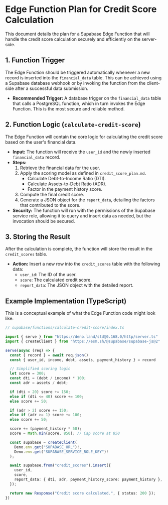 # Edge Function Plan for Credit Score Calculation

This document details the plan for a Supabase Edge Function that will handle the credit score calculation securely and efficiently on the server-side.

## 1. Function Trigger

The Edge Function should be triggered automatically whenever a new record is inserted into the `financial_data` table. This can be achieved using a Supabase database webhook or by invoking the function from the client-side after a successful data submission.

*   **Recommended Trigger:** A database trigger on the `financial_data` table that calls a PostgreSQL function, which in turn invokes the Edge Function. This is the most secure and reliable method.

## 2. Function Logic (`calculate-credit-score`)

The Edge Function will contain the core logic for calculating the credit score based on the user's financial data.

*   **Input:** The function will receive the `user_id` and the newly inserted `financial_data` record.
*   **Steps:**
    1.  Retrieve the financial data for the user.
    2.  Apply the scoring model as defined in `credit_score_plan.md`.
        *   Calculate Debt-to-Income Ratio (DTI).
        *   Calculate Assets-to-Debt Ratio (ADR).
        *   Factor in the payment history score.
    3.  Compute the final credit score.
    4.  Generate a JSON object for the `report_data`, detailing the factors that contributed to the score.
*   **Security:** The function will run with the permissions of the Supabase service role, allowing it to query and insert data as needed, but the invocation should be secured.

## 3. Storing the Result

After the calculation is complete, the function will store the result in the `credit_scores` table.

*   **Action:** Insert a new row into the `credit_scores` table with the following data:
    *   `user_id`: The ID of the user.
    *   `score`: The calculated credit score.
    *   `report_data`: The JSON object with the detailed report.

## Example Implementation (TypeScript)

This is a conceptual example of what the Edge Function code might look like.

```typescript
// supabase/functions/calculate-credit-score/index.ts

import { serve } from "https://deno.land/std@0.168.0/http/server.ts"
import { createClient } from "https://esm.sh/@supabase/supabase-js@2"

serve(async (req) => {
  const { record } = await req.json()
  const { user_id, income, debt, assets, payment_history } = record

  // Simplified scoring logic
  let score = 300;
  const dti = (debt / income) * 100;
  const adr = assets / debt;

  if (dti < 20) score += 150;
  else if (dti <= 40) score += 100;
  else score += 50;

  if (adr > 2) score += 150;
  else if (adr >= 1) score += 100;
  else score += 50;

  score += (payment_history * 50);
  score = Math.min(score, 850); // Cap score at 850

  const supabase = createClient(
    Deno.env.get("SUPABASE_URL")!,
    Deno.env.get("SUPABASE_SERVICE_ROLE_KEY")!
  );

  await supabase.from("credit_scores").insert({
    user_id,
    score,
    report_data: { dti, adr, payment_history_score: payment_history },
  });

  return new Response("Credit score calculated.", { status: 200 });
})